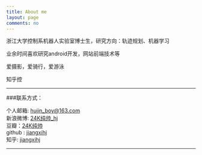 ```yaml
---
title: About me
layout: page
comments: no
---
```


浙江大学控制系机器人实验室博士生，研究方向：轨迹规划、机器学习 

业余时间喜欢研究android开发，网站前端技术等

爱摄影，爱骑行，爱游泳

知乎控

----

###联系方式：        

个人邮箱: [hujin_boy@163.com](mailto:hujin_boy@163.com)     
新浪微博: [24K纯帅_hj](http://weibo.com/hyperhujin)	 
豆瓣：[24K纯帅](http://www.douban.com/people/66957866/)    
github : [jiangxihj](https://github.com/jiangxihj)        
知乎: [jiangxihj](http://www.zhihu.com/people/hujin)

----
